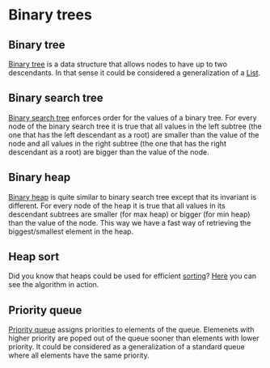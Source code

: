 # Binary trees

## Binary tree

[Binary tree](http://www.cs.cmu.edu/~adamchik/15-121/lectures/Trees/trees.html)
is a data structure that allows nodes to have up to two descendants. In that
sense it could be considered a generalization of a
[List](../week1/materials/linear_data_structures.md#list).

## Binary search tree

[Binary search tree](http://www.stoimen.com/blog/2012/06/22/computer-algorithms-binary-search-tree-data-structure/)
enforces order for the values of a binary tree. For every node of the
binary search tree it is true that all values in the left subtree (the one
that has the left descendant as a root) are smaller than the value of the
node and all values in the right subtree (the one that has the right descendant
as a root) are bigger than the value of the node.

## Binary heap

[Binary heap](https://en.wikipedia.org/wiki/Heap_(data_structure)) is quite similar
to binary search tree except that its invariant is different. For every node of the
heap it is true that all values in its descendant subtrees are smaller (for max heap)
or bigger (for min heap) than the value of the node. This way we have a fast
way of retrieving the biggest/smallest element in the heap.

## Heap sort

Did you know that heaps could be used for efficient
[sorting](https://en.wikipedia.org/wiki/Heapsort)?
[Here](https://www.cs.usfca.edu/~galles/visualization/HeapSort.html) you can
see the algorithm in action.

## Priority queue

[Priority queue](https://en.wikipedia.org/wiki/Priority_queue) assigns priorities
to elements of the queue. Elemenets with higher priority are poped out of the
queue sooner than elements with lower priority. It could be considered as a
generalization of a standard queue where all elements have the same priority.

